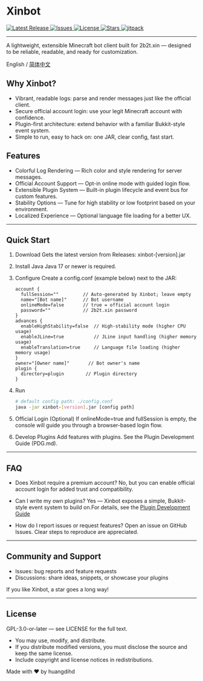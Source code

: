 # Xinbot
<!-- Badges -->
<p>
  <a href="https://github.com/huangdihd/xinbot/releases" target="_blank">
    <img src="https://img.shields.io/github/v/release/huangdihd/xinbot?style=for-the-badge&label=Release&color=brightgreen" alt="Latest Release">
  </a>
  <a href="https://github.com/huangdihd/xinbot/issues" target="_blank">
    <img src="https://img.shields.io/github/issues/huangdihd/xinbot?style=for-the-badge&label=Issues&color=yellow" alt="Issues">
  </a>
  <a href="https://github.com/huangdihd/xinbot/blob/master/LICENSE" target="_blank">
    <img src="https://img.shields.io/github/license/huangdihd/xinbot?style=for-the-badge&label=License&color=blue" alt="License">
  </a>
  <a href="https://github.com/huangdihd/xinbot/stargazers" target="_blank">
    <img src="https://img.shields.io/github/stars/huangdihd/xinbot?style=for-the-badge&label=Stars&color=ff69b4" alt="Stars">
  </a>
  <a href="https://jitpack.io/#huangdihd/xinbot" target="_blank">
    <img src="https://img.shields.io/jitpack/version/com.github.huangdihd/xinbot?style=for-the-badge&label=JitPack&color=b22222" alt="jitpack">
  </a>
</p>

---

A lightweight, extensible Minecraft bot client built for 2b2t.xin — designed to be reliable, readable, and ready for customization.

English / [简体中文](README_CN.md)

## Why Xinbot?
- Vibrant, readable logs: parse and render messages just like the official client.
- Secure official account login: use your legit Minecraft account with confidence.
- Plugin-first architecture: extend behavior with a familiar Bukkit-style event system.
- Simple to run, easy to hack on: one JAR, clear config, fast start.

## Features
- Colorful Log Rendering — Rich color and style rendering for server messages.
- Official Account Support — Opt-in online mode with guided login flow.
- Extensible Plugin System — Built-in plugin lifecycle and event bus for custom features.
- Stability Options — Tune for high stability or low footprint based on your environment.
- Localized Experience — Optional language file loading for a better UX.

---

## Quick Start

1) Download
   Gets the latest version from Releases:
   xinbot-[version].jar

2) Install Java
   Java 17 or newer is required.

3) Configure
   Create a config.conf (example below) next to the JAR:
    ```hocon
    account {
      fullSession=""         // Auto-generated by Xinbot; leave empty
      name="[Bot name]"      // Bot username
      onlineMode=false       // true = official account login
      password=""            // 2b2t.xin password
    }
    advances {
      enableHighStability=false  // High-stability mode (higher CPU usage)
      enableJLine=true           // JLine input handling (higher memory usage)
      enableTranslation=true     // Language file loading (higher memory usage)
    }
    owner="[Owner name]"       // Bot owner's name
    plugin {
      directory=plugin        // Plugin directory
    }
    ```

4) Run
    ```bash
    # default config path: ./config.conf
    java -jar xinbot-[version].jar [config path]
    ```

5) Official Login (Optional)
   If onlineMode=true and fullSession is empty, the console will guide you through a browser-based login flow.

6) Develop Plugins
   Add features with plugins. See the Plugin Development Guide (PDG.md).

---

## FAQ
- Does Xinbot require a premium account?
  No, but you can enable official account login for added trust and compatibility.

- Can I write my own plugins?
  Yes — Xinbot exposes a simple, Bukkit-style event system to build on.For details, see the [Plugin Development Guide](PDG.md)

- How do I report issues or request features?
  Open an issue on GitHub Issues. Clear steps to reproduce are appreciated.

---

## Community and Support
- Issues: bug reports and feature requests
- Discussions: share ideas, snippets, or showcase your plugins

If you like Xinbot, a star goes a long way!

---

## License
GPL-3.0-or-later — see LICENSE for the full text.
- You may use, modify, and distribute.
- If you distribute modified versions, you must disclose the source and keep the same license.
- Include copyright and license notices in redistributions.

Made with ❤️ by huangdihd